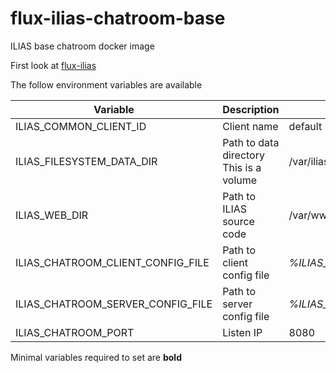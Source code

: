 # flux-ilias-chatroom-base

ILIAS base chatroom docker image

First look at [flux-ilias](https://github.com/fluxfw/flux-ilias)

The follow environment variables are available

| Variable | Description | Default value |
| -------- | ----------- | ------------- |
| ILIAS_COMMON_CLIENT_ID | Client name | default |
| ILIAS_FILESYSTEM_DATA_DIR | Path to data directory<br>This is a volume | /var/iliasdata |
| ILIAS_WEB_DIR | Path to ILIAS source code | /var/www/html |
| ILIAS_CHATROOM_CLIENT_CONFIG_FILE | Path to client config file | *%ILIAS_FILESYSTEM_DATA_DIR%*/*%ILIAS_COMMON_CLIENT_ID%*/chatroom/client.cfg |
| ILIAS_CHATROOM_SERVER_CONFIG_FILE | Path to server config file | *%ILIAS_FILESYSTEM_DATA_DIR%*/*%ILIAS_COMMON_CLIENT_ID%*/chatroom/server.cfg |
| ILIAS_CHATROOM_PORT | Listen IP | 8080 |

Minimal variables required to set are **bold**
